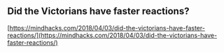 ## Did the Victorians have faster reactions?
  
  [https://mindhacks.com/2018/04/03/did-the-victorians-have-faster-reactions/](https://mindhacks.com/2018/04/03/did-the-victorians-have-faster-reactions/)